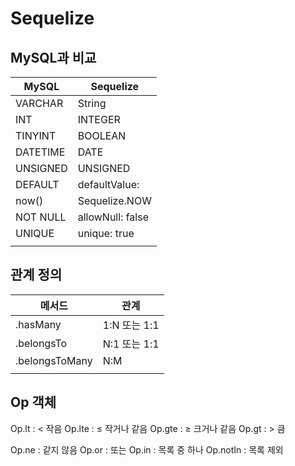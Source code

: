 # Sequelize

## MySQL과 비교

| MySQL    | Sequelize        |
| -------- | ---------------- |
| VARCHAR  | String           |
| INT      | INTEGER          |
| TINYINT  | BOOLEAN          |
| DATETIME | DATE             |
| UNSIGNED | UNSIGNED         |
| DEFAULT  | defaultValue:    |
| now()    | Sequelize.NOW    |
| NOT NULL | allowNull: false |
| UNIQUE   | unique: true     |
|          |                  |

## 관계 정의

| 메서드         | 관계         |
| -------------- | ------------ |
| .hasMany       | 1:N 또는 1:1 |
| .belongsTo     | N:1 또는 1:1 |
| .belongsToMany | N:M          |
|                |              |

## Op 객체

Op.lt : < 작음
Op.lte : ≤ 작거나 같음
Op.gte : ≥ 크거나 같음
Op.gt : > 큼

Op.ne : 같지 않음
Op.or : 또는
Op.in : 목록 중 하나
Op.notIn : 목록 제외